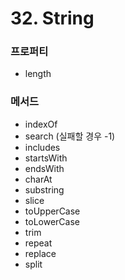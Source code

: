 # 32. String

### 프로퍼티

- length

### 메서드

- indexOf
- search (실패할 경우 -1)
- includes
- startsWith
- endsWith
- charAt
- substring
- slice
- toUpperCase
- toLowerCase
- trim
- repeat
- replace
- split
